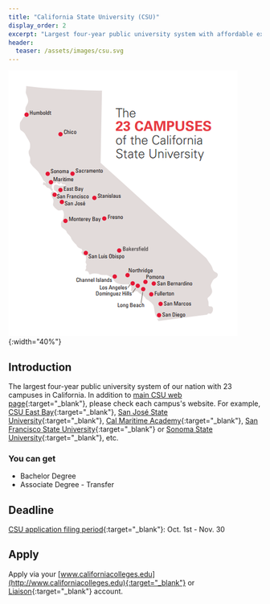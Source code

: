 ```yaml
---
title: "California State University (CSU)"
display_order: 2
excerpt: "Largest four-year public university system with affordable expanses"
header:
  teaser: /assets/images/csu.svg
---
```

![UC campuses and labs](/assets/images/csu-campuses.png){:width="40%"}
## Introduction
The largest four-year public university system of our nation with 23 campuses in California. In addition to 
[main CSU web page](https://www.calstate.edu/){:target="_blank"}, please check each campus's website. For example, [CSU East Bay](https://www.csueastbay.edu/){:target="_blank"}, [San José State University](https://www.sjsu.edu/){:target="_blank"}, [Cal Maritime Academy](https://www.csum.edu/){:target="_blank"}, [San Francisco State University](https://www.sfsu.edu/){:target="_blank"} or [Sonoma State University](https://www.sonoma.edu/){:target="_blank"}, etc.

### You can get
- Bachelor Degree
- Associate Degree - Transfer

## Deadline
[CSU application filing period](https://www2.calstate.edu/apply/Pages/application-dates-deadlines.aspx){:target="_blank"}:  Oct. 1st - Nov. 30

## Apply
Apply via your [www.californiacolleges.edu](http://www.californiacolleges.edu){:target="_blank"} or [Liaison](https://calstate.liaisoncas.com){:target="_blank"} account.
